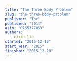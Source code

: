 ```yaml
---
title: "The Three-Body Problem"
slug: "the-three-body-problem"
publisher: "Tor"
published: "2014"
asin: "0765377063"
authors:
  - cixin-liu
started: "2015-12-15"
start_year: "2015"
finished: "2015-12-28"
---
```

